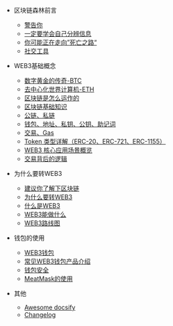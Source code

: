 - 区块链森林前言
  - [警告你](warning.md)
  - [一定要学会自己分辨信息](selfhain.md)
  - [你可能正在走向”死亡之路“](dead.md)
  - [社交工具](social.md)

- WEB3基础概念
  - [数字黄金的传奇-BTC](BTC.md)
  - [去中心化世界计算机-ETH](ETH.md)
  - [区块链是怎么运作的](how-blockchain-works.md)
  - [区块链基础知识](blockchain.md)
  - [公链、私链](chain.md)
  - [钱包、地址、私钥、公钥、助记词](wallet.md)
  - [交易、Gas](gas.md)
  - [Token 类型详解（ERC-20、ERC-721、ERC-1155）](tokens.md)
  - [WEB3 核心应用场景概览](keys.md)
  - [交易背后的逻辑](tx.md)


- 为什么要转WEB3
  - [建议你了解下区块链](learnchain.md)
  - [为什么要转WEB3](quickstart.md)
  - [什么是WEB3](whatweb3.md)
  - [WEB3能做什么](howweb3.md)
  - [WEB3路线图](roadmap.md)


- 钱包的使用
  - [WEB3钱包](web3wallet.md)
  - [常见WEB3钱包产品介绍](commonwallets.md)
  - [钱包安全](safewallet.md)
  - [MeatMask的使用](usemetamask.md)

- 其他
  - [Awesome docsify](awesome.md)
  - [Changelog](changelog.md)

